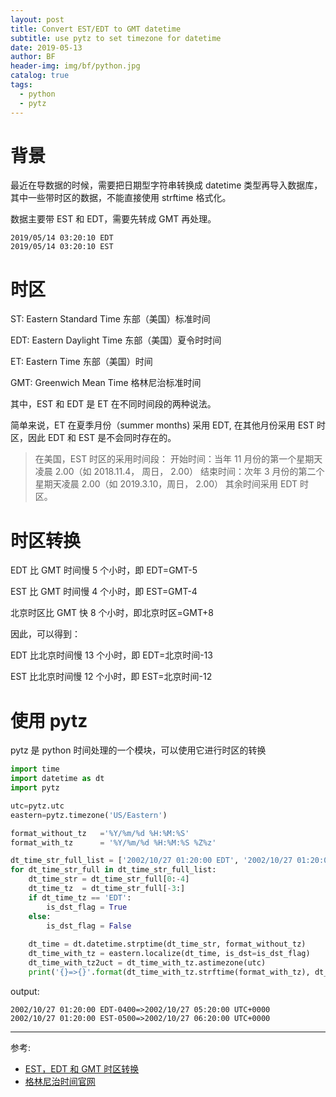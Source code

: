 ```yaml
---
layout: post
title: Convert EST/EDT to GMT datetime
subtitle: use pytz to set timezone for datetime
date: 2019-05-13
author: BF
header-img: img/bf/python.jpg
catalog: true
tags:
  - python
  - pytz
---
```


# 背景

最近在导数据的时候，需要把日期型字符串转换成 datetime 类型再导入数据库，其中一些带时区的数据，不能直接使用 strftime 格式化。

数据主要带 EST 和 EDT，需要先转成 GMT 再处理。

```
2019/05/14 03:20:10 EDT
2019/05/14 03:20:10 EST
```

# 时区

ST: Eastern Standard Time 东部（美国）标准时间

EDT: Eastern Daylight Time 东部（美国）夏令时时间

ET: Eastern Time 东部（美国）时间

GMT: Greenwich Mean Time 格林尼治标准时间

其中，EST 和 EDT 是 ET 在不同时间段的两种说法。

简单来说，ET 在夏季月份（summer months) 采用 EDT, 在其他月份采用 EST 时区，因此 EDT 和 EST 是不会同时存在的。

> 在美国，EST 时区的采用时间段：
> 开始时间：当年 11 月份的第一个星期天凌晨 2.00（如 2018.11.4， 周日， 2.00）
> 结束时间：次年 3 月份的第二个星期天凌晨 2.00（如 2019.3.10，周日， 2.00）
> 其余时间采用 EDT 时区。

# 时区转换

EDT 比 GMT 时间慢 5 个小时，即 EDT=GMT-5

EST 比 GMT 时间慢 4 个小时，即 EST=GMT-4

北京时区比 GMT 快 8 个小时，即北京时区=GMT+8

因此，可以得到：

EDT 比北京时间慢 13 个小时，即 EDT=北京时间-13

EST 比北京时间慢 12 个小时，即 EST=北京时间-12

# 使用 pytz

pytz 是 python 时间处理的一个模块，可以使用它进行时区的转换
```python
import time
import datetime as dt
import pytz

utc=pytz.utc
eastern=pytz.timezone('US/Eastern')

format_without_tz   ='%Y/%m/%d %H:%M:%S'
format_with_tz      = '%Y/%m/%d %H:%M:%S %Z%z'

dt_time_str_full_list = ['2002/10/27 01:20:00 EDT', '2002/10/27 01:20:00 EST']
for dt_time_str_full in dt_time_str_full_list:
    dt_time_str = dt_time_str_full[0:-4]
    dt_time_tz  = dt_time_str_full[-3:]
    if dt_time_tz == 'EDT':
        is_dst_flag = True
    else:
        is_dst_flag = False
   
    dt_time = dt.datetime.strptime(dt_time_str, format_without_tz)
    dt_time_with_tz = eastern.localize(dt_time, is_dst=is_dst_flag)
    dt_time_with_tz2uct = dt_time_with_tz.astimezone(utc)
    print('{}=>{}'.format(dt_time_with_tz.strftime(format_with_tz), dt_time_with_tz2uct.strftime(format_with_tz)))
```
output:
```
2002/10/27 01:20:00 EDT-0400=>2002/10/27 05:20:00 UTC+0000
2002/10/27 01:20:00 EST-0500=>2002/10/27 06:20:00 UTC+0000
```
---

参考:

- [EST，EDT 和 GMT 时区转换](https://blog.csdn.net/ddydavie/article/details/84869903)
- [格林尼治时间官网](https://greenwichmeantime.com/time-zone/usa/eastern-time/)
